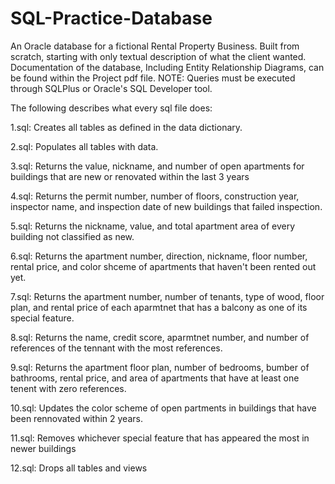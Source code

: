 # SQL-Practice-Database
An Oracle database for a fictional Rental Property Business. Built from scratch, starting with only textual description of what the client wanted. Documentation of the database, Including Entity Relationship Diagrams, can be found within the Project pdf file. NOTE: Queries must be executed through SQLPlus or Oracle's SQL Developer tool.


The following describes what every sql file does:

1.sql: Creates all tables as defined in the data dictionary.

2.sql: Populates all tables with data.

3.sql: Returns the value, nickname, and number of open apartments for buildings that are new or renovated within the last 3 years

4.sql: Returns the permit number, number of floors, construction year, inspector name, and inspection date of new buildings that failed inspection.

5.sql: Returns the nickname, value, and total apartment area of every building not classified as new.

6.sql: Returns the apartment number, direction, nickname, floor number, rental price, and color shceme of apartments that haven't been rented out yet.

7.sql: Returns the apartment number, number of tenants, type of wood, floor plan, and rental price of each aparmtnet that has a balcony as one of its special feature.

8.sql: Returns the name, credit score, aparmtnet number, and number of references of the tennant with the most references.

9.sql: Returns the apartment floor plan, number of bedrooms, bumber of bathrooms, rental price, and area of apartments that have at least one tenent with zero references.

10.sql: Updates the color scheme of open partments in buildings that have been rennovated within 2 years.

11.sql: Removes whichever special feature that has appeared the most in newer buildings

12.sql: Drops all tables and views
